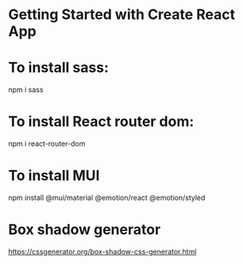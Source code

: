# Getting Started with Create React App

# To install sass:
npm i sass

# To install React router dom:
npm i react-router-dom

# To install MUI
npm install @mui/material @emotion/react @emotion/styled

# Box shadow generator
https://cssgenerator.org/box-shadow-css-generator.html
